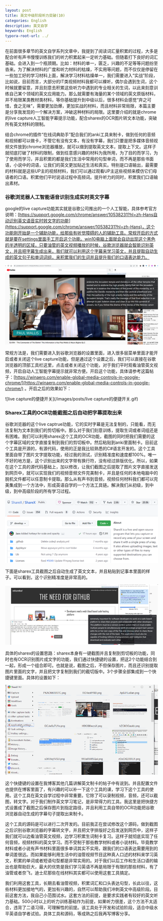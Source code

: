 ```yaml
---
layout: post
title: 英文中级阶段听力突破(10)
categories: English
description: 英文自学
keywords: English
typora-root-url: ../
---
```


在前面很多章节的英文自学系列文章中，我提到了阅读词汇量积累的过程，大多是配合听有声书慢慢训练我们的听力积累起来一定听力基础。但随着打下良好的词汇基础。会进入到一个瓶颈期。比如：材料的单一，匮乏，兴趣的不足等等问题纷至沓来。为了解决材料的广度和听力材料的枯燥，不实用等问题，而不仅仅是停留在一些加工好的学习材料上面，解决学习材料枯燥单一，我们需要进入“实战”阶段，比如说，目前而言，大部分的IT类视频材料我都可以裸听，偶尔会遇到生词，这个时候就要留意，并且刻意去积累这些听力中遇到的专业相关的生词，以此来刻意训练自己某个领域的英文应用能力。那么就需要有海量的某个领域的英文原版材料，并不局限某类教材类材料，等你基础提升到中级以后，很多材料会感觉“弃之可惜，食之无味”，需要更加劲爆，更加实战的材料，而且材料非常局限，本篇主要是分享我发现的一个解决方案，冲破这种材料的局限。这里要介绍的就是chrome的live capture人工智能字幕提示功能，配合sharex的OCR图片转文本功能，突破所有英文材料的限制。

结合chrome的插件“在线词典助手”配合我们的anki工具来制卡，做到任何的音频和视频都可以做卡，不管它有没有文本，有没有字幕，我们只要是把多媒体音频视频文件放到chrome浏览器播放，就可以做到提取英文文本，提取上下文。这样子就彻底打破了材料的限制，做到任意感兴趣的材料为我所用，为了目的而学习，为了使用而学习，并且积累的都是我们生活中常用的句型单词，而不再是那些书面语，小说中的词语，让我们的英文更加贴近生活和真实。特别是口语输出，最需要的材料就是这些UP主的视频材料，我们可以通过观看UP主这些视频来模仿它们母语者的口语。积累他们平时说话过程中高频词。提升听力的同时，积累我们口语输出素材。

### 谷歌浏览器人工智能语音识别生成实时英文字幕

google的live capture功能其实就是谷歌公司推出的一个人工智能，具体参考官方说明：[https://support.google.com/chrome/answer/10538231?hl=zh-Hans自动识别英文语音实时转文字的功能](https://support.google.com/chrome/answer/10538231?hl=zh-Hans)，这个功能刚开始是一个辅助功能，给那些有听觉障碍的人的辅助工具。常规开启的方式就是要在settings里面手工开启这个功能。win10电脑上面就会自动出现这个黑色的半透明的区域，只要油管的英文视频播放的时候，谷歌浏览器就会智能识别英文，并且把字幕生成出来，我们就可以利用这个字幕来学习英文，并且提取自动生成的英文句子和单词词组，来积累我们的生词并且提升我们的口语表达能力。

![RG4esttY8B](/images/posts/RG4esttY8B.png)

常规方法是，我们需要进入到谷歌浏览器的设置里面，进入很多层菜单里面才能开启或者关闭这个live capture功能，但是通过这个设置之后，我们可以直接在谷歌浏览器的顶部工具栏这里，点击或者关闭这个功能，对于我们平时观看油管英文视频，开启自动人工智能字幕提示就非常方便。开启这个功能，具体请参考这篇帖子：[https://winaero.com/enable-global-media-controls-in-google-chrome/](https://winaero.com/enable-global-media-controls-in-google-chrome/) 。开启之后的效果如下：

![live capture的便捷开关](/images/posts/live capture的便捷开关.gif)



### Sharex工具的OCR功能截图之后自动把字幕提取出来

谷歌浏览器的这个live captrue功能，它的实时字幕是无法复制的，只能看，而无法复制为文本到我们的剪切板中。那么对于我们刻意训练，提取生词或者词组还是有困难。我们可以利用sharex这个工具的OCR功能，截图的同时把我们需要的这个字幕区域的文字直接复制到我们的剪切板中。然后粘贴到anki里面制卡。目前这个工具是开源的，有源代码，使用的正是我比较熟悉的C#语言开发的。这个工具里面自带了图片文字提取功能，经过我的测试，识别精准度和速度都100%。唯一不好的地方是，这个识别出来的文字带有换行符，没有经过排版优化。所以，如果在这个工具的源代码基础上，加以修改，让我们截图之后提取了图片文字直接发送到网页中，就可以实现我们的视频音频文件完美制卡，并且是任何的本地电脑中的脱机文件都可以任意制卡提取。那么从有声书到音频，视频任何材料我们都可以完美集成到一个方法中，形成英语自学的一个方法工具链。解决我们从初级，到中级，到中高级阶段的所有学习过程。

![PKAONKRR7C](/images/posts/PKAONKRR7C.png)



下面是sharex工具截图之后自动生成了英文文本，并且粘贴到记事本里面的样子。可以看到，这个识别精准度是非常高的。

![image-20220724020101841](/images/posts/image-20220724020101841.png)



具体的sharex的设置思路：sharex本身有一键截图并且复制到剪切板的功能，同时也有OCR识别图片成文字的功能，我们通过快捷键的设置，把这2个功能结合到一起，形成一个组合即可。也就是说，截图之后，不但保存图片，而且还识别提取图片里面的文字，并且把文字复制到我们的截切版中。3个步骤全部集成到一个快捷键里面。具体的设置如下：

![sharex截图转文字的设置](/images/posts/sharex截图转文字的设置.gif)

这个快捷键的设置在我博客其他几篇讲解英文制卡的帖子中有说到。并且配置文件也提供在博客里面了，有兴趣的可以补一下这个工具的课，学习下这个工具的使用。这个工具在英文自学过程中非常重要。它除了可以录制视频，音频，还可以截图，转文字。对于我们制作英文学习笔记，是非常得力的工具。我这里是把快捷方式设置成了截图之后保存图片到指定路径，并且利用工具自带的OCR功能把谷歌浏览器自动生成的字幕句子提取出来制卡。

这个工具的源码是可以进行二次开发的。目前我正在尝试修改这个源码，做到截图之后识别谷歌浏览器的字幕转文字，并且把文字排版好之后发送到网页中，这样子我们就可以边看油管英文视频，边学习积累生词制卡复习。这样子就彻底实现了任何音频，视频材料的英文学习。而不受制于那些教学材料或者小说材料。毕竟教学材料或者小说有声书材料里面很多单词其实不实用，跟我们的口语表达需要用到的单词差很远。而如果能够利用生活中的油管视频节目这种真人口述的材料来学习英文，积累的单词或者短语句型都是非常实用的。对于我们以后工作和生活口语的输出也是帮助巨大，最大的优势是我们学习英语不再是局限于有限的那些材料，有了油管或者奈飞，迪士尼那些在线材料其实都可以使用这套工具搞定。

我们利用这套工具，长期去看油管视频，积累词汇和口头表达句型，长此以往，这些材料更加接地气的，更加有兴趣的，自然可以帮助我们冲刺英文中高级阶段。目前这套方法，我自己小范围试水。这套方法的前提，是要求实践者有较好的英文听力基础。500小时以上的听力训练基础作为前提，如果听力很差，这个方法不太适合，违背了二语习得，可理解性的前提。该工具处于开发和试验阶段，适合中级水平英语自学者试验。具体工具和源码，等成熟之后我再写博客分享。







